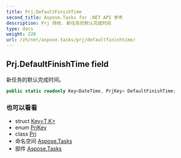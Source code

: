 ```yaml
---
title: Prj.DefaultFinishTime
second_title: Aspose.Tasks for .NET API 参考
description: Prj 场地. 新任务的默认完成时间
type: docs
weight: 220
url: /zh/net/aspose.tasks/prj/defaultfinishtime/
---
```

## Prj.DefaultFinishTime field

新任务的默认完成时间。

```csharp
public static readonly Key<DateTime, PrjKey> DefaultFinishTime;
```

### 也可以看看

* struct [Key&lt;T,K&gt;](../../key-2/)
* enum [PrjKey](../../prjkey/)
* class [Prj](../)
* 命名空间 [Aspose.Tasks](../../prj/)
* 部件 [Aspose.Tasks](../../../)


